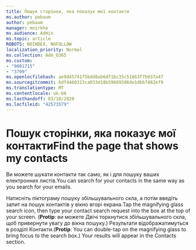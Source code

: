 ```yaml
---
title: Пошук сторінки, яка показує мої контакти
ms.author: pebaum
author: pebaum
manager: mnirkhe
ms.audience: Admin
ms.topic: article
ROBOTS: NOINDEX, NOFOLLOW
localization_priority: Normal
ms.collection: Adm_O365
ms.custom:
- "9001715"
- "3799"
ms.openlocfilehash: ae9d45741f5bdd8ab6df1bc35c51663f7b937a47
ms.sourcegitcommit: 6df4460313ca033d18b59669506de1dbb7482ef9
ms.translationtype: MT
ms.contentlocale: uk-UA
ms.lasthandoff: 03/10/2020
ms.locfileid: "42573579"
---
```

# <a name="find-the-page-that-shows-my-contacts"></a><span data-ttu-id="b9c98-102">Пошук сторінки, яка показує мої контакти</span><span class="sxs-lookup"><span data-stu-id="b9c98-102">Find the page that shows my contacts</span></span>

<span data-ttu-id="b9c98-103">Ви можете шукати контакти так само, як і для пошуку ваших електронних листів.</span><span class="sxs-lookup"><span data-stu-id="b9c98-103">You can search for your contacts in the same way as you search for your emails.</span></span>
 
<span data-ttu-id="b9c98-104">Натисніть піктограму пошуку збільшувального скла, а потім введіть запит на пошук контактів у вікно вгорі екрана.</span><span class="sxs-lookup"><span data-stu-id="b9c98-104">Tap the magnifying glass search icon, then type your contact search request into the box at the top of your screen.</span></span> <span data-ttu-id="b9c98-105">(**Protip**: ви можете Двічі торкнутися збільшувального скла, щоб привернути увагу до вікна пошуку.) Результати відображатимуться в розділі Контакти.</span><span class="sxs-lookup"><span data-stu-id="b9c98-105">(**Protip**: You can double-tap on the magnifying glass to bring focus to the search box.) Your results will appear in the Contacts section.</span></span>
